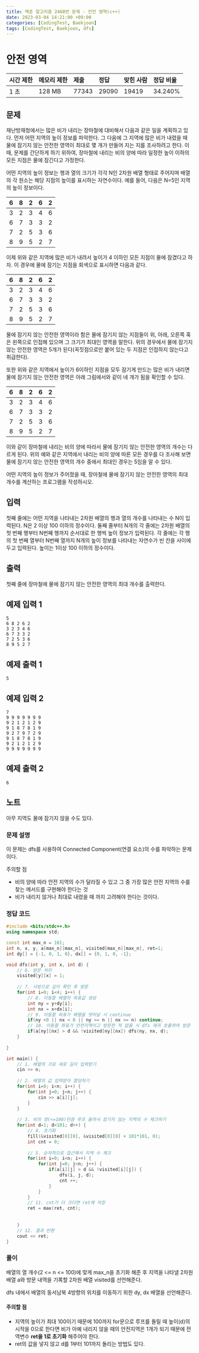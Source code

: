 ```yaml
---
title: 백준 알고리즘 2468번 문제 - 안전 영역(c++)
date: 2023-03-04 14:21:00 +09:00
categories: [CodingTest, Baekjoon]
tags: [CodingTest, Baekjoon, dfs]
---
```






# 안전 영역

| 시간 제한 | 메모리 제한 | 제출  | 정답  | 맞힌 사람 | 정답 비율 |
| :-------- | :---------- | :---- | :---- | :-------- | :-------- |
| 1 초      | 128 MB      | 77343 | 29090 | 19419     | 34.240%   |



## 문제

재난방재청에서는 많은 비가 내리는 장마철에 대비해서 다음과 같은 일을 계획하고 있다. 먼저 어떤 지역의 높이 정보를 파악한다. 그 다음에 그 지역에 많은 비가 내렸을 때 물에 잠기지 않는 안전한 영역이 최대로 몇 개가 만들어 지는 지를 조사하려고 한다. 이때, 문제를 간단하게 하기 위하여, 장마철에 내리는 비의 양에 따라 일정한 높이 이하의 모든 지점은 물에 잠긴다고 가정한다.

어떤 지역의 높이 정보는 행과 열의 크기가 각각 N인 2차원 배열 형태로 주어지며 배열의 각 원소는 해당 지점의 높이를 표시하는 자연수이다. 예를 들어, 다음은 N=5인 지역의 높이 정보이다.

| 6    | 8    | 2    | 6    | 2    |
| ---- | ---- | ---- | ---- | ---- |
| 3    | 2    | 3    | 4    | 6    |
| 6    | 7    | 3    | 3    | 2    |
| 7    | 2    | 5    | 3    | 6    |
| 8    | 9    | 5    | 2    | 7    |

이제 위와 같은 지역에 많은 비가 내려서 높이가 4 이하인 모든 지점이 물에 잠겼다고 하자. 이 경우에 물에 잠기는 지점을 회색으로 표시하면 다음과 같다. 

| 6    | 8    | 2    | 6    | 2    |
| ---- | ---- | ---- | ---- | ---- |
| 3    | 2    | 3    | 4    | 6    |
| 6    | 7    | 3    | 3    | 2    |
| 7    | 2    | 5    | 3    | 6    |
| 8    | 9    | 5    | 2    | 7    |

물에 잠기지 않는 안전한 영역이라 함은 물에 잠기지 않는 지점들이 위, 아래, 오른쪽 혹은 왼쪽으로 인접해 있으며 그 크기가 최대인 영역을 말한다. 위의 경우에서 물에 잠기지 않는 안전한 영역은 5개가 된다(꼭짓점으로만 붙어 있는 두 지점은 인접하지 않는다고 취급한다). 

또한 위와 같은 지역에서 높이가 6이하인 지점을 모두 잠기게 만드는 많은 비가 내리면 물에 잠기지 않는 안전한 영역은 아래 그림에서와 같이 네 개가 됨을 확인할 수 있다. 

| 6    | 8    | 2    | 6    | 2    |
| ---- | ---- | ---- | ---- | ---- |
| 3    | 2    | 3    | 4    | 6    |
| 6    | 7    | 3    | 3    | 2    |
| 7    | 2    | 5    | 3    | 6    |
| 8    | 9    | 5    | 2    | 7    |

이와 같이 장마철에 내리는 비의 양에 따라서 물에 잠기지 않는 안전한 영역의 개수는 다르게 된다. 위의 예와 같은 지역에서 내리는 비의 양에 따른 모든 경우를 다 조사해 보면 물에 잠기지 않는 안전한 영역의 개수 중에서 최대인 경우는 5임을 알 수 있다. 

어떤 지역의 높이 정보가 주어졌을 때, 장마철에 물에 잠기지 않는 안전한 영역의 최대 개수를 계산하는 프로그램을 작성하시오. 



## 입력

첫째 줄에는 어떤 지역을 나타내는 2차원 배열의 행과 열의 개수를 나타내는 수 N이 입력된다. N은 2 이상 100 이하의 정수이다. 둘째 줄부터 N개의 각 줄에는 2차원 배열의 첫 번째 행부터 N번째 행까지 순서대로 한 행씩 높이 정보가 입력된다. 각 줄에는 각 행의 첫 번째 열부터 N번째 열까지 N개의 높이 정보를 나타내는 자연수가 빈 칸을 사이에 두고 입력된다. 높이는 1이상 100 이하의 정수이다.



## 출력

첫째 줄에 장마철에 물에 잠기지 않는 안전한 영역의 최대 개수를 출력한다.



## 예제 입력 1

```
5
6 8 2 6 2
3 2 3 4 6
6 7 3 3 2
7 2 5 3 6
8 9 5 2 7
```

## 예제 출력 1

```
5
```



## 예제 입력 2

```
7
9 9 9 9 9 9 9
9 2 1 2 1 2 9
9 1 8 7 8 1 9
9 2 7 9 7 2 9
9 1 8 7 8 1 9
9 2 1 2 1 2 9
9 9 9 9 9 9 9
```

## 예제 출력 2 

```
6
```



## 노트

아무 지역도 물에 잠기지 않을 수도 있다.



### 문제 설명

이 문제는 dfs를 사용하여 Connected Component(연결 요소)의 수를 파악하는 문제이다. 



주의할 점

- 비의 양에 따라 안전 지역의 수가 달라질 수 있고 그 중 가장 많은 안전 지역의 수를 찾는 메서드를 구현해야 한다는 것
- 비가 내리지 않거나 최대로 내렸을 때 까지 고려해야 한다는 것이다.



### 정답 코드

```c++
#include <bits/stdc++.h>
using namespace std;

const int max_n = 101;
int n, x, y, a[max_n][max_n], visited[max_n][max_n], ret=1;
int dy[] = {-1, 0, 1, 0}, dx[] = {0, 1, 0, -1};

void dfs(int y, int x, int d) {
    // 6. 방문 처리
    visited[y][x] = 1;
    
    // 7. 사방으로 깊이 확인 후 방문
    for(int i=0; i<4; i++) {
        // 8. 이동할 배열의 좌표값 생성
        int ny = y+dy[i];
        int nx = x+dx[i];
        // 9. 이동할 좌표가 배열을 벗어날 시 continue
        if(ny <0 || nx < 0 || ny >= n || nx >= n) continue;
        // 10. 이동할 좌표가 안전지역이고 방문한 적 없을 시 dfs 재귀 호출하여 방문
        if(a[ny][nx] > d && !visited[ny][nx]) dfs(ny, nx, d);
    }
    
}

int main() {
    // 1. 배열의 가로 세로 길이 입력받기
    cin >> n;
    
    // 2. 배열의 값 입력받아 할당하기
    for(int i=0; i<n; i++) {
        for(int j=0; j<n; j++) {
            cin >> a[i][j];
        }
    }
    
    // 3. 비의 양(<=100)만큼 루프 돌려서 잠기지 않는 지역의 수 체크하기
    for(int d=1; d<101; d++) {
        // 4. 초기화
        fill(&visited[0][0], &visited[0][0] + 101*101, 0);
        int cnt = 0;
        
        // 5. 순차적으로 접근해서 지역 수 체크
        for(int i=0; i<n; i++) {
            for(int j=0; j<n; j++) {
                if(a[i][j] > d && !visited[i][j]) {
                    dfs(i, j, d);
                    cnt ++;
                }
            }
        }
        // 11. cnt가 더 크다면 ret에 저장
        ret = max(ret, cnt);
        
        
    }
    // 12. 결과 반환
    cout << ret;
}
```



 ### 풀이

배열의 열 개수(2 <= n <= 100)에 맞게 max_n을 초기화 해준 후 지역을 나타낼 2차원 배열 a와 방문 내역을 기록할 2차원 배열 visited를 선언해준다.

dfs 내에서 배열의 동서남북 4방향의 위치를 이동하기 위한 dy, dx 배열을 선언해준다. 



#### 주의할 점

- 지역의 높이가 최대 100이기 때문에 100까지 for문으로 루프를 돌릴 때 높이(d)의 시작을 0으로 한다면 비가 아예 내리지 않을 때의 안전지역은 1개가 되기 때문에 전역변수 **ret을 1로 초기화** 해주어야 한다.
- ret의 값을 넣지 않고 d를 1부터 101까지 돌리는 방법도 있다.



